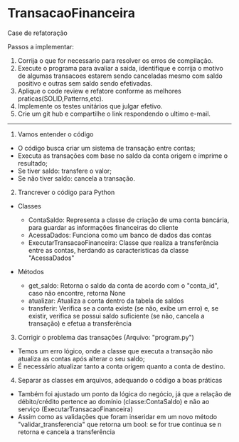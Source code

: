 # TransacaoFinanceira
Case de refatoração

Passos a implementar:
1. Corrija o que for necessario para resolver os erros de compilação.
2. Execute o programa para avaliar a saida, identifique e corrija o motivo de algumas transacoes estarem sendo canceladas mesmo com saldo positivo e outras sem saldo sendo efetivadas.
3. Aplique o code review e refatore conforme as melhores praticas(SOLID,Patterns,etc).
4. Implemente os testes unitários que julgar efetivo.
5. Crie um git hub e compartilhe o link respondendo o ultimo e-mail.


------------------------

1. Vamos entender o código
- O código busca criar um sistema de transação entre contas;
- Executa as transações com base no saldo da conta origem e imprime o resultado;
- Se tiver saldo: transfere o valor;
- Se não tiver saldo: cancela a transação.

2. Trancrever o código para Python 
- Classes
    - ContaSaldo: Representa a classe de criação de uma conta bancária, para guardar as informações financeiras do cliente
    - AcessaDados: Funciona como um banco de dados das contas
    - ExecutarTransacaoFinanceira: Classe que realiza a transferência entre as contas, herdando as características da classe "AcessaDados"

- Métodos
    - get_saldo: Retorna o saldo da conta de acordo com o "conta_id", caso não encontre, retorna None
    - atualizar: Atualiza a conta dentro da tabela de saldos
    - transferir: Verifica se a conta existe (se não, exibe um erro) e, se existir, verifica se possui saldo suficiente (se não, cancela a transação) e efetua a transferência

3. Corrigir o problema das transações (Arquivo: "program.py")
- Temos um erro lógico, onde a classe que executa a transação não atualiza as contas após alterar o seu saldo;
- É necessário atualizar tanto a conta origem quanto a conta de destino.

4. Separar as classes em arquivos, adequando o código a boas práticas
- Também foi ajustado um ponto da lógica do negócio, já que a relação de débito/crédito pertence ao domínio (classe:ContaSaldo) e não ao serviço (ExecutarTransacaoFinanceira)
- Assim como as validações que foram inseridar em um novo método "validar_transferencia" que retorna um bool: se for true continua se n retorna e cancela a transferência
